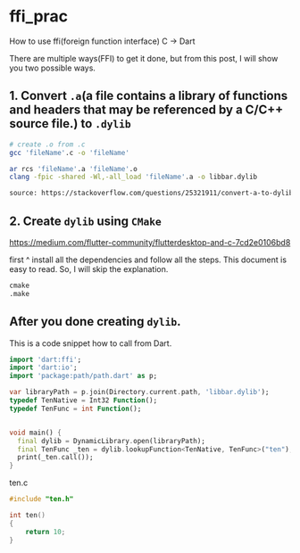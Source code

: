 # ffi_prac
How to use ffi(foreign function interface) C -> Dart 

There are multiple ways(FFI) to get it done, but from this post, I will show you two possible ways.

## 1. Convert `.a`(a file contains a library of functions and headers that may be referenced by a C/C++ source file.) to `.dylib` 

```bash
# create .o from .c
gcc 'fileName'.c -o 'fileName'

ar rcs 'fileName'.a 'fileName'.o
clang -fpic -shared -Wl,-all_load 'fileName'.a -o libbar.dylib 

source: https://stackoverflow.com/questions/25321911/convert-a-to-dylib-in-mac-osx
```
## 2.  Create `dylib` using `CMake`


https://medium.com/flutter-community/flutterdesktop-and-c-7cd2e0106bd8

first ^ install all the dependencies and follow all the steps. This document is easy to read. So, I will skip the explanation.
```py
cmake 
.make
```

## After you done creating `dylib`. 

This is a code snippet how to call from Dart.

```dart
import 'dart:ffi';
import 'dart:io';
import 'package:path/path.dart' as p;

var libraryPath = p.join(Directory.current.path, 'libbar.dylib');
typedef TenNative = Int32 Function();
typedef TenFunc = int Function();


void main() {
  final dylib = DynamicLibrary.open(libraryPath);
  final TenFunc _ten = dylib.lookupFunction<TenNative, TenFunc>("ten");
  print(_ten.call());
}

```

ten.c
```c
#include "ten.h"

int ten()
{
    return 10;
}
```
